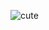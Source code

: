 ![cute](https://github.com/LeulAdugna/Frontend/assets/59286318/20827c44-e092-4ba8-9710-86125340be28)
